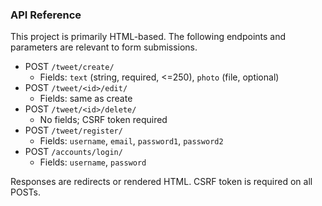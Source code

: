 ### API Reference

This project is primarily HTML-based. The following endpoints and parameters are relevant to form submissions.

- POST `/tweet/create/`
  - Fields: `text` (string, required, <=250), `photo` (file, optional)
- POST `/tweet/<id>/edit/`
  - Fields: same as create
- POST `/tweet/<id>/delete/`
  - No fields; CSRF token required
- POST `/tweet/register/`
  - Fields: `username`, `email`, `password1`, `password2`
- POST `/accounts/login/`
  - Fields: `username`, `password`

Responses are redirects or rendered HTML. CSRF token is required on all POSTs.
